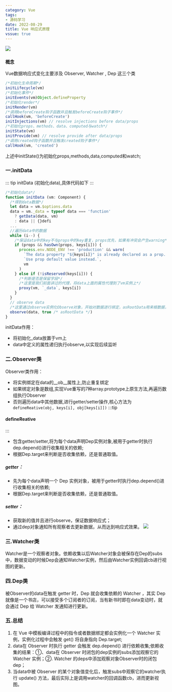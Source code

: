 ```yaml
---
category: Vue
tags:
- 源码学习
date: 2022-08-29
title: Vue 响应式原理
vssue: true
---
```


![](https://p1-jj.byteimg.com/tos-cn-i-t2oaga2asx/gold-user-assets/2018/2/8/1617554b425a3431~tplv-t2oaga2asx-zoom-in-crop-mark:3024:0:0:0.awebp)
### `概念`
Vue数据响应式变化主要涉及 Observer, Watcher , Dep 这三个类
```js
/*初始化生命周期*/
initLifecycle(vm)
/*初始化事件*/
initEvents(vm)Object.defineProperty 
/*初始化render*/
initRender(vm)
/*调用beforeCreate钩子函数并且触发beforeCreate钩子事件*/
callHook(vm, 'beforeCreate')
initInjections(vm) // resolve injections before data/props
/*初始化props、methods、data、computed与watch*/
initState(vm)
initProvide(vm) // resolve provide after data/props
/*调用created钩子函数并且触发created钩子事件*/
callHook(vm, 'created')
```
上述中initState()为初始化props,methods,data,computed和watch;
### 一.initData
::: tip 
initData (初始化data),具体代码如下
:::
```ts
/*初始化data*/
function initData (vm: Component) {
  /*得到data数据*/
  let data = vm.$options.data
  data = vm._data = typeof data === 'function'
    ? getData(data, vm)
    : data || {}defi
  ...
  //遍历data中的数据
  while (i--) {
    /*保证data中的key不与props中的key重复，props优先，如果有冲突会产生warning*/
    if (props && hasOwn(props, keys[i])) {
      process.env.NODE_ENV !== 'production' && warn(
        `The data property "${keys[i]}" is already declared as a prop. ` +
        `Use prop default value instead.`,
        vm
      )
    } else if (!isReserved(keys[i])) {
      /*判断是否是保留字段*/
      /*这里是我们前面讲过的代理，将data上面的属性代理到了vm实例上*/
      proxy(vm, `_data`, keys[i])
    }
  }
  // observe data
  /*这里通过observe实例化Observe对象，开始对数据进行绑定，asRootData用来根数据，用来计算实例化根数据的个数，下面会进行递归observe进行对深层对象的绑定。则asRootData为非true*/
  observe(data, true /* asRootData */)
}
```
initData作用：
* 将初始化_data放置于vm上
* data中定义的属性递归执行observe,以实现后续监听
### 二.Observer类
Observer类作用：
* 将实例绑定在data的__ob__属性上,防止重复绑定
* 如果绑定对象是数组,实现Vue重写的7种array.prototype上原生方法,再遍历数组执行Observer
* 否则遍历data中其他数据,进行getter/setter操作,核心方法为`defineReative(obj, keys[i], obj[keys[i]])`
:::tip 
#### defineReative
:::
* 包含getter/setter,将为每个data声明Dep实例对象,被用于getter时执行dep.depend()进行收集相关的依赖;
* 根据Dep.target来判断是否收集依赖，还是普通取值。
##### getter：
* 先为每个data声明一个 Dep 实例对象，被用于getter时执行dep.depend()进行收集相关的依赖;
* 根据Dep.target来判断是否收集依赖，还是普通取值。
##### setter：
* 获取新的值并且进行observe，保证数据响应式；
* 通过dep对象通知所有观察者去更新数据，从而达到响应式效果。
  ![](https://p1-jj.byteimg.com/tos-cn-i-t2oaga2asx/gold-user-assets/2018/2/8/1617554b5e866e59~tplv-t2oaga2asx-zoom-in-crop-mark:3024:0:0:0.awebp)
### 三.Watcher类
Watcher是一个观察者对象。依赖收集以后Watcher对象会被保存在Dep的subs中，数据变动的时候Dep会通知Watcher实例，然后由Watcher实例回调cb进行视图的更新。
### 四.Dep类
被Observer的data在触发 getter 时，Dep 就会收集依赖的 Watcher ，其实 Dep 就像是一个书店，可以接受多个订阅者的订阅，当有新书时即在data变动时，就会通过 Dep 给 Watcher 发通知进行更新。
### 五.总结
1. 在 Vue 中模板编译过程中的指令或者数据绑定都会实例化一个 Watcher 实例，实例化过程中会触发 get() 将自身指向 Dep.target;
2. data在 Observer 时执行 getter 会触发 dep.depend() 进行依赖收集;依赖收集的结果：①、data在 Observer 时闭包的dep实例的subs添加观察它的 Watcher 实例；②. 
Watcher 的deps中添加观察对象Observer时的闭包dep；
3. 当data中被 Observer 的某个对象值变化后，触发subs中观察它的watcher执行 update() 方法，最后实际上是调用watcher的回调函数cb，进而更新视图。

